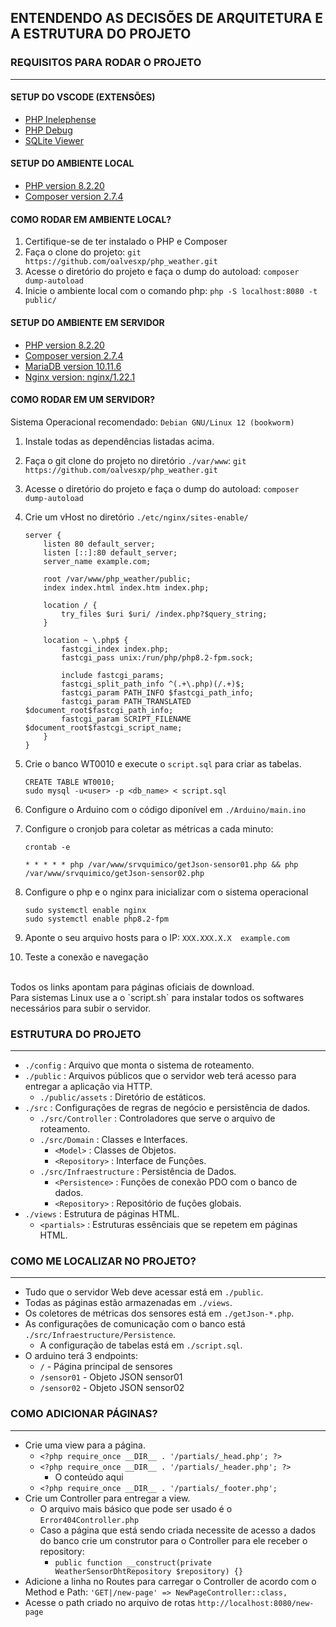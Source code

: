 ## ENTENDENDO AS DECISÕES DE ARQUITETURA E A ESTRUTURA DO PROJETO

### REQUISITOS PARA RODAR O PROJETO
---

#### SETUP DO VSCODE (EXTENSÕES)
* [PHP Inelephense](https://marketplace.visualstudio.com/items?itemName=bmewburn.vscode-intelephense-client)
* [PHP Debug](https://marketplace.visualstudio.com/items?itemName=xdebug.php-debug)
* [SQLite Viewer](https://marketplace.visualstudio.com/items?itemName=qwtel.sqlite-viewer)

#### SETUP DO AMBIENTE LOCAL
* [PHP version 8.2.20](https://www.php.net/downloads.php)
* [Composer version 2.7.4](https://getcomposer.org/download/)

#### COMO RODAR EM AMBIENTE LOCAL?
1. Certifique-se de ter instalado o PHP e Composer
2. Faça o clone do projeto: `git https://github.com/oalvesxp/php_weather.git`
3. Acesse o diretório do projeto e faça o dump do autoload: `composer dump-autoload`
4. Inicie o ambiente local com o comando php: `php -S localhost:8080 -t public/`

#### SETUP DO AMBIENTE EM SERVIDOR
* [PHP version 8.2.20](https://www.php.net/downloads.php)
* [Composer version 2.7.4](https://getcomposer.org/download/)
* [MariaDB version 10.11.6](https://mariadb.org/download)
* [Nginx version: nginx/1.22.1 ](https://nginx.org/en/download.html)

#### COMO RODAR EM UM SERVIDOR?
Sistema Operacional recomendado: `Debian GNU/Linux 12 (bookworm)` </br>

1. Instale todas as dependências listadas acima.
2. Faça o git clone do projeto no diretório `./var/www`: `git https://github.com/oalvesxp/php_weather.git`
3. Acesse o diretório do projeto e faça o dump do autoload: `composer dump-autoload`
4. Crie um vHost no diretório `./etc/nginx/sites-enable/`
    ```
    server {
        listen 80 default_server;
        listen [::]:80 default_server;
        server_name example.com;

        root /var/www/php_weather/public;
        index index.html index.htm index.php;

        location / {
            try_files $uri $uri/ /index.php?$query_string;
        }

        location ~ \.php$ {
            fastcgi_index index.php;
            fastcgi_pass unix:/run/php/php8.2-fpm.sock;
            
            include fastcgi_params;
            fastcgi_split_path_info ^(.+\.php)(/.+)$;
            fastcgi_param PATH_INFO $fastcgi_path_info;
            fastcgi_param PATH_TRANSLATED $document_root$fastcgi_path_info;
            fastcgi_param SCRIPT_FILENAME $document_root$fastcgi_script_name;
        }
    }
    ```
5. Crie o banco WT0010 e execute o `script.sql` para criar as tabelas.
    ```
    CREATE TABLE WT0010;
    sudo mysql -u<user> -p <db_name> < script.sql
    ```

6. Configure o Arduino com o código diponível em `./Arduino/main.ino`
7. Configure o cronjob para coletar as métricas a cada minuto:
    ```
    crontab -e

    * * * * * php /var/www/srvquimico/getJson-sensor01.php && php /var/www/srvquimico/getJson-sensor02.php
    ```

7. Configure o php e o nginx para inicializar com o sistema operacional
    ```
    sudo systemctl enable nginx
    sudo systemctl enable php8.2-fpm
    ```
8. Aponte o seu arquivo hosts para o IP: `XXX.XXX.X.X  example.com`
9. Teste a conexão e navegação

</br>
Todos os links apontam para páginas oficiais de download. </br>
Para sistemas Linux use a o `script.sh` para instalar todos os softwares necessários para subir o servidor.

### ESTRUTURA DO PROJETO
---
* `./config` : Arquivo que monta o sistema de roteamento.
* `./public` : Arquivos públicos que o servidor web terá acesso para entregar a aplicação via HTTP.
    * `./public/assets` : Diretório de estáticos.
* `./src` : Configurações de regras de negócio e persistência de dados.
    * `./src/Controller` : Controladores que serve o arquivo de roteamento.
    * `./src/Domain` : Classes e Interfaces.
        * `<Model>` : Classes de Objetos.
        * `<Repository>` : Interface de Funções.
    * `./src/Infraestructure` : Persistência de Dados.
        * `<Persistence>` : Funções de conexão PDO com o banco de dados.
        * `<Repository>` : Repositório de fuções globais.
* `./views` : Estrutura de páginas HTML.
    * `<partials>` : Estruturas essênciais que se repetem em páginas HTML.

### COMO ME LOCALIZAR NO PROJETO?
---
* Tudo que o servidor Web deve acessar está em `./public`.
* Todas as páginas estão armazenadas em `./views`.
* Os coletores de métricas dos sensores está em `./getJson-*.php`.
* As configurações de comunicação com o banco está `./src/Infraestructure/Persistence`.
    * A configuração de tabelas está em `./script.sql`.
* O arduino terá 3 endpoints:
    * `/` - Página principal de sensores
    * `/sensor01` - Objeto JSON sensor01
    * `/sensor02` - Objeto JSON sensor02

### COMO ADICIONAR PÁGINAS?
---
* Crie uma view para a página.
    * `<?php require_once __DIR__ . '/partials/_head.php'; ?>`
    * `<?php require_once __DIR__ . '/partials/_header.php'; ?>`
        * O conteúdo aqui
    * `<?php require_once __DIR__ . '/partials/_footer.php';`
* Crie um Controller para entregar a view.
    * O arquivo mais básico que pode ser usado é o `Error404Controller.php`
    * Caso a página que está sendo criada necessite de acesso a dados do banco crie um construtor para o Controller para ele receber o repository:
        * `public function __construct(private WeatherSensorDhtRepository $repository) {}`
* Adicione a linha no Routes para carregar o Controller de acordo com o Method e Path: `'GET|/new-page' => NewPageController::class,`
* Acesse o path criado no arquivo de rotas `http://localhost:8080/new-page`
